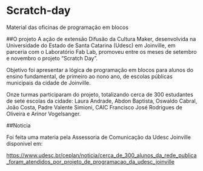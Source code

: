 # Scratch-day
Material das oficinas de programação em blocos

##O projeto
A ação de extensão Difusão da Cultura Maker, desenvolvida na Universidade do Estado de Santa Catarina (Udesc) em Joinville, em parceria com o Laboratório Fab Lab, promoveu entre os meses de setembro e novembro o projeto “Scratch Day”. 

Objetivo foi apresentar a lógica de programação em blocos para alunos do ensino fundamental, de primeiro ao nono ano, de escolas públicas municipais da cidade de Joinville.

Onze turmas participaram do projeto, totalizando cerca de 300 estudantes de sete escolas da cidade: Laura Andrade, Abdon Baptista, Oswaldo Cabral, João Costa, Padre Valente Simioni, CAIC Francisco José Rodrigues de Oliveira e Arinor Vogelsanger.

##Noticia

Foi feita uma materia pela Assessoria de Comunicação da Udesc Joinville disponivel em:

https://www.udesc.br/ceplan/noticia/cerca_de_300_alunos_da_rede_publica_foram_atendidos_por_projeto_de_programacao_da_udesc_joinville


